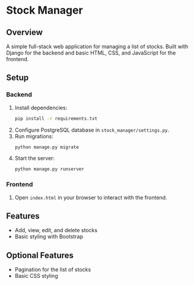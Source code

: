 # Stock Manager

## Overview
A simple full-stack web application for managing a list of stocks. Built with Django for the backend and basic HTML, CSS, and JavaScript for the frontend.

## Setup

### Backend
1. Install dependencies:
    ```bash
    pip install -r requirements.txt
    ```
2. Configure PostgreSQL database in `stock_manager/settings.py`.
3. Run migrations:
    ```bash
    python manage.py migrate
    ```
4. Start the server:
    ```bash
    python manage.py runserver
    ```

### Frontend
1. Open `index.html` in your browser to interact with the frontend.

## Features
- Add, view, edit, and delete stocks
- Basic styling with Bootstrap

## Optional Features
- Pagination for the list of stocks
- Basic CSS styling
